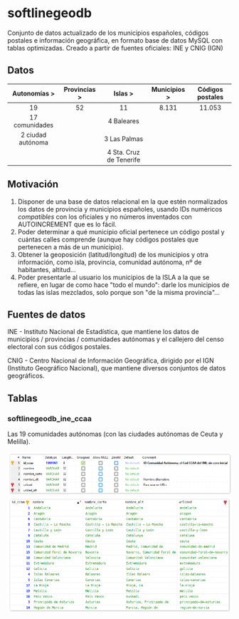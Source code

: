# softlinegeodb
Conjunto de datos actualizado de los municipios españoles, códigos postales e información geográfica, en formato base de datos MySQL con tablas optimizadas. Creado a partir de fuentes oficiales: INE y CNIG (IGN)

## Datos

|Autonomías >|Provincias >|Islas >|Municipios >|Códigos postales|
|:---:|:---:|:---:|:---:|:---:|
|19|52|11|8.131|11.053|
|17 comunidades||4 Baleares|||
|2 ciudad autónoma||3 Las Palmas|||
|||4 Sta. Cruz de Tenerife|||

## Motivación
1. Disponer de una base de datos relacional en la que estén normalizados los datos de provincia y municipios españoles, usando IDs numéricos _compatibles_ con los oficiales y no números inventados con AUTOINCREMENT que es lo fácil.
2. Poder determinar a qué municipio oficial pertenece un código postal y cuántas calles comprende (aunque hay códigos postales que pertenecen a más de un municipio).
3. Obtener la geoposición (latitud/longitud) de los municipios y otra información, como isla, provincia, comunidad autónoma, nº de habitantes, altitud...
4. Poder presentarle al usuario los municipios de la ISLA a la que se refiere, en lugar de como hace "todo el mundo": darle los municipios de todas las islas mezclados, solo porque son "de la misma provincia"...

## Fuentes de datos
INE - Instituto Nacional de Estadística, que mantiene los datos de municipios / provincias / comunidades autónomas y el callejero del censo electoral con sus códigos postales.

CNIG - Centro Nacional de Información Geográfica, dirigido por el IGN (Instituto Geográfico Nacional), que mantiene diversos conjuntos de datos geográficos.

## Tablas
### softlinegeodb_ine_ccaa
Las 19 comunidades autónomas (con las ciudades autónomas de Ceuta y Melilla).

![Estructura de la tabla "ine_ccaa" (Comunidades autónomas)](/images/softlinegeodb_ine_ccaa-struct.png)
![Datos de la tabla "ine_ccaa"](/images/softlinegeodb_ine_ccaa-data.png)
